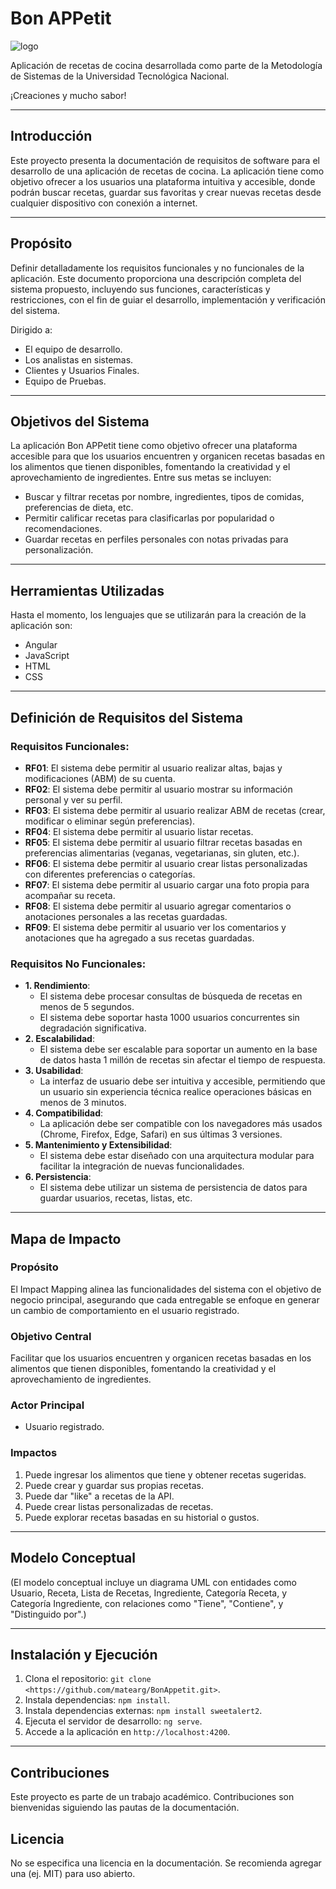 # Bon APPetit

![logo](https://github.com/user-attachments/assets/652ff453-48d1-4a07-a8df-ec9b31770730)

Aplicación de recetas de cocina desarrollada como parte de la Metodología de Sistemas de la Universidad Tecnológica Nacional.

¡Creaciones y mucho sabor!

---

## Introducción

Este proyecto presenta la documentación de requisitos de software para el desarrollo de una aplicación de recetas de cocina. La aplicación tiene como objetivo ofrecer a los usuarios una plataforma intuitiva y accesible, donde podrán buscar recetas, guardar sus favoritas y crear nuevas recetas desde cualquier dispositivo con conexión a internet.

---

## Propósito

Definir detalladamente los requisitos funcionales y no funcionales de la aplicación. Este documento proporciona una descripción completa del sistema propuesto, incluyendo sus funciones, características y restricciones, con el fin de guiar el desarrollo, implementación y verificación del sistema.

Dirigido a:

- El equipo de desarrollo.
- Los analistas en sistemas.
- Clientes y Usuarios Finales.
- Equipo de Pruebas.

---

## Objetivos del Sistema

La aplicación Bon APPetit tiene como objetivo ofrecer una plataforma accesible para que los usuarios encuentren y organicen recetas basadas en los alimentos que tienen disponibles, fomentando la creatividad y el aprovechamiento de ingredientes. Entre sus metas se incluyen:

- Buscar y filtrar recetas por nombre, ingredientes, tipos de comidas, preferencias de dieta, etc.
- Permitir calificar recetas para clasificarlas por popularidad o recomendaciones.
- Guardar recetas en perfiles personales con notas privadas para personalización.

---

## Herramientas Utilizadas

Hasta el momento, los lenguajes que se utilizarán para la creación de la aplicación son:

- Angular
- JavaScript
- HTML
- CSS

---

## Definición de Requisitos del Sistema

### Requisitos Funcionales:

- **RF01**: El sistema debe permitir al usuario realizar altas, bajas y modificaciones (ABM) de su cuenta.
- **RF02**: El sistema debe permitir al usuario mostrar su información personal y ver su perfil.
- **RF03**: El sistema debe permitir al usuario realizar ABM de recetas (crear, modificar o eliminar según preferencias).
- **RF04**: El sistema debe permitir al usuario listar recetas.
- **RF05**: El sistema debe permitir al usuario filtrar recetas basadas en preferencias alimentarias (veganas, vegetarianas, sin gluten, etc.).
- **RF06**: El sistema debe permitir al usuario crear listas personalizadas con diferentes preferencias o categorías.
- **RF07**: El sistema debe permitir al usuario cargar una foto propia para acompañar su receta.
- **RF08**: El sistema debe permitir al usuario agregar comentarios o anotaciones personales a las recetas guardadas.
- **RF09**: El sistema debe permitir al usuario ver los comentarios y anotaciones que ha agregado a sus recetas guardadas.

### Requisitos No Funcionales:

- **1. Rendimiento**:
  - El sistema debe procesar consultas de búsqueda de recetas en menos de 5 segundos.
  - El sistema debe soportar hasta 1000 usuarios concurrentes sin degradación significativa.
- **2. Escalabilidad**:
  - El sistema debe ser escalable para soportar un aumento en la base de datos hasta 1 millón de recetas sin afectar el tiempo de respuesta.
- **3. Usabilidad**:
  - La interfaz de usuario debe ser intuitiva y accesible, permitiendo que un usuario sin experiencia técnica realice operaciones básicas en menos de 3 minutos.
- **4. Compatibilidad**:
  - La aplicación debe ser compatible con los navegadores más usados (Chrome, Firefox, Edge, Safari) en sus últimas 3 versiones.
- **5. Mantenimiento y Extensibilidad**:
  - El sistema debe estar diseñado con una arquitectura modular para facilitar la integración de nuevas funcionalidades.
- **6. Persistencia**:
  - El sistema debe utilizar un sistema de persistencia de datos para guardar usuarios, recetas, listas, etc.

---

## Mapa de Impacto

### Propósito

El Impact Mapping alinea las funcionalidades del sistema con el objetivo de negocio principal, asegurando que cada entregable se enfoque en generar un cambio de comportamiento en el usuario registrado.

### Objetivo Central

Facilitar que los usuarios encuentren y organicen recetas basadas en los alimentos que tienen disponibles, fomentando la creatividad y el aprovechamiento de ingredientes.

### Actor Principal

- Usuario registrado.

### Impactos

1. Puede ingresar los alimentos que tiene y obtener recetas sugeridas.
2. Puede crear y guardar sus propias recetas.
3. Puede dar "like" a recetas de la API.
4. Puede crear listas personalizadas de recetas.
5. Puede explorar recetas basadas en su historial o gustos.

---

## Modelo Conceptual

(El modelo conceptual incluye un diagrama UML con entidades como Usuario, Receta, Lista de Recetas, Ingrediente, Categoría Receta, y Categoría Ingrediente, con relaciones como "Tiene", "Contiene", y "Distinguido por".)

---

## Instalación y Ejecución

1. Clona el repositorio: `git clone <https://github.com/matearg/BonAppetit.git>`.
2. Instala dependencias: `npm install`.
3. Instala dependencias externas: `npm install sweetalert2`.
4. Ejecuta el servidor de desarrollo: `ng serve`.
5. Accede a la aplicación en `http://localhost:4200`.

---

## Contribuciones

Este proyecto es parte de un trabajo académico. Contribuciones son bienvenidas siguiendo las pautas de la documentación.

## Licencia

No se especifica una licencia en la documentación. Se recomienda agregar una (ej. MIT) para uso abierto.
